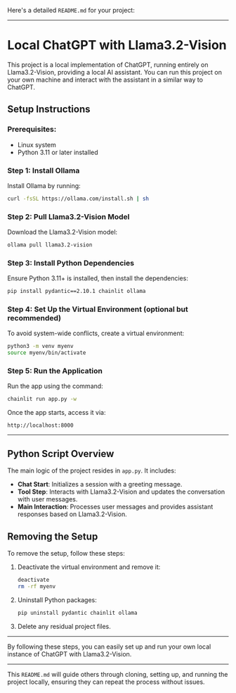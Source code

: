 Here's a detailed `README.md` for your project:

---

# Local ChatGPT with Llama3.2-Vision

This project is a local implementation of ChatGPT, running entirely on Llama3.2-Vision, providing a local AI assistant. You can run this project on your own machine and interact with the assistant in a similar way to ChatGPT.

## Setup Instructions

### Prerequisites:
- Linux system
- Python 3.11 or later installed

### Step 1: Install Ollama
Install Ollama by running:
```bash
curl -fsSL https://ollama.com/install.sh | sh
```

### Step 2: Pull Llama3.2-Vision Model
Download the Llama3.2-Vision model:
```bash
ollama pull llama3.2-vision
```

### Step 3: Install Python Dependencies
Ensure Python 3.11+ is installed, then install the dependencies:
```bash
pip install pydantic==2.10.1 chainlit ollama
```

### Step 4: Set Up the Virtual Environment (optional but recommended)
To avoid system-wide conflicts, create a virtual environment:
```bash
python3 -m venv myenv
source myenv/bin/activate
```

### Step 5: Run the Application
Run the app using the command:
```bash
chainlit run app.py -w
```

Once the app starts, access it via:
```plaintext
http://localhost:8000
```

---

## Python Script Overview

The main logic of the project resides in `app.py`. It includes:
- **Chat Start**: Initializes a session with a greeting message.
- **Tool Step**: Interacts with Llama3.2-Vision and updates the conversation with user messages.
- **Main Interaction**: Processes user messages and provides assistant responses based on Llama3.2-Vision.

## Removing the Setup

To remove the setup, follow these steps:
1. Deactivate the virtual environment and remove it:
   ```bash
   deactivate
   rm -rf myenv
   ```
2. Uninstall Python packages:
   ```bash
   pip uninstall pydantic chainlit ollama
   ```
3. Delete any residual project files.

---

By following these steps, you can easily set up and run your own local instance of ChatGPT with Llama3.2-Vision.

---

This `README.md` will guide others through cloning, setting up, and running the project locally, ensuring they can repeat the process without issues.
